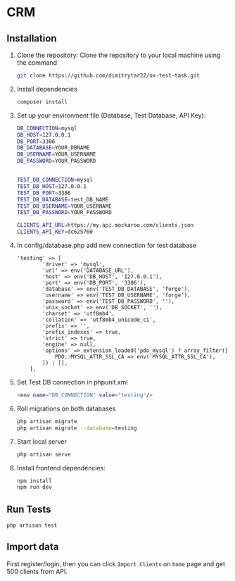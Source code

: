 # CRM

## Installation

1. Clone the repository: Clone the repository to your local machine using the command

   ```bash
   git clone https://github.com/dimitrytar22/ox-test-task.git

2. Install dependencies

   ```bash
   composer install

3. Set up your environment file (Database, Test Database, API Key):
   ```bash
   DB_CONNECTION=mysql
   DB_HOST=127.0.0.1
   DB_PORT=3306
   DB_DATABASE=YOUR_DBNAME
   DB_USERNAME=YOUR_USERNAME
   DB_PASSWORD=YOUR_PASSWORD
   

   TEST_DB_CONNECTION=mysql
   TEST_DB_HOST=127.0.0.1
   TEST_DB_PORT=3306
   TEST_DB_DATABASE=test_DB_NAME
   TEST_DB_USERNAME=YOUR_USERNAME
   TEST_DB_PASSWORD=YOUR_PASSWORD

   CLIENTS_API_URL=https://my.api.mockaroo.com/clients.json
   CLIENTS_API_KEY=dc625760

4. In config/database.php add new connection for test database
    ```
   'testing' => [
            'driver' => 'mysql',
            'url' => env('DATABASE_URL'),
            'host' => env('DB_HOST', '127.0.0.1'),
            'port' => env('DB_PORT', '3306'),
            'database' => env('TEST_DB_DATABASE', 'forge'),
            'username' => env('TEST_DB_USERNAME', 'forge'),
            'password' => env('TEST_DB_PASSWORD', ''),
            'unix_socket' => env('DB_SOCKET', ''),
            'charset' => 'utf8mb4',
            'collation' => 'utf8mb4_unicode_ci',
            'prefix' => '',
            'prefix_indexes' => true,
            'strict' => true,
            'engine' => null,
            'options' => extension_loaded('pdo_mysql') ? array_filter([
                PDO::MYSQL_ATTR_SSL_CA => env('MYSQL_ATTR_SSL_CA'),
            ]) : [],
        ],
5. Set Test DB connection in phpunit.xml
    ```bash
   <env name="DB_CONNECTION" value="testing"/>
   
6. Roll migrations on both databases
    ```bash
   php artisan migrate
   php artisan migrate --database=testing
7. Start local server
    ```bash
   php artisan serve
8. Install frontend dependencies:
   ```bash
   npm install
   npm run dev

## Run Tests

	php artisan test

## Import data
First register/login, then you can click `Import Clients` on `home` page and get 500 clients from API.
